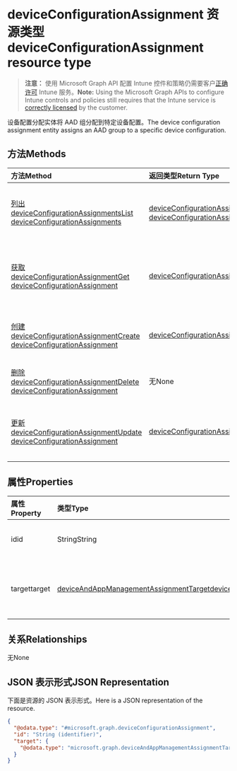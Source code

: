 # <a name="deviceconfigurationassignment-resource-type"></a><span data-ttu-id="23043-101">deviceConfigurationAssignment 资源类型</span><span class="sxs-lookup"><span data-stu-id="23043-101">deviceConfigurationAssignment resource type</span></span>

> <span data-ttu-id="23043-102">**注意：** 使用 Microsoft Graph API 配置 Intune 控件和策略仍需要客户[正确许可](https://go.microsoft.com/fwlink/?linkid=839381) Intune 服务。</span><span class="sxs-lookup"><span data-stu-id="23043-102">**Note:** Using the Microsoft Graph APIs to configure Intune controls and policies still requires that the Intune service is [correctly licensed](https://go.microsoft.com/fwlink/?linkid=839381) by the customer.</span></span>

<span data-ttu-id="23043-103">设备配置分配实体将 AAD 组分配到特定设备配置。</span><span class="sxs-lookup"><span data-stu-id="23043-103">The device configuration assignment entity assigns an AAD group to a specific device configuration.</span></span>
## <a name="methods"></a><span data-ttu-id="23043-104">方法</span><span class="sxs-lookup"><span data-stu-id="23043-104">Methods</span></span>
|<span data-ttu-id="23043-105">方法</span><span class="sxs-lookup"><span data-stu-id="23043-105">Method</span></span>|<span data-ttu-id="23043-106">返回类型</span><span class="sxs-lookup"><span data-stu-id="23043-106">Return Type</span></span>|<span data-ttu-id="23043-107">说明</span><span class="sxs-lookup"><span data-stu-id="23043-107">Description</span></span>|
|:---|:---|:---|
|[<span data-ttu-id="23043-108">列出 deviceConfigurationAssignments</span><span class="sxs-lookup"><span data-stu-id="23043-108">List deviceConfigurationAssignments</span></span>](../api/intune_deviceconfig_deviceconfigurationassignment_list.md)|<span data-ttu-id="23043-109">[deviceConfigurationAssignment](../resources/intune_deviceconfig_deviceconfigurationassignment.md) 集合</span><span class="sxs-lookup"><span data-stu-id="23043-109">[deviceConfigurationAssignment](../resources/intune_deviceconfig_deviceconfigurationassignment.md) collection</span></span>|<span data-ttu-id="23043-110">列出 [deviceConfigurationAssignment](../resources/intune_deviceconfig_deviceconfigurationassignment.md) 对象的属性和关系。</span><span class="sxs-lookup"><span data-stu-id="23043-110">List properties and relationships of the [deviceConfigurationAssignment](../resources/intune_deviceconfig_deviceconfigurationassignment.md) objects.</span></span>|
|[<span data-ttu-id="23043-111">获取 deviceConfigurationAssignment</span><span class="sxs-lookup"><span data-stu-id="23043-111">Get deviceConfigurationAssignment</span></span>](../api/intune_deviceconfig_deviceconfigurationassignment_get.md)|[<span data-ttu-id="23043-112">deviceConfigurationAssignment</span><span class="sxs-lookup"><span data-stu-id="23043-112">deviceConfigurationAssignment</span></span>](../resources/intune_deviceconfig_deviceconfigurationassignment.md)|<span data-ttu-id="23043-113">读取 [deviceConfigurationAssignment](../resources/intune_deviceconfig_deviceconfigurationassignment.md) 对象的属性和关系。</span><span class="sxs-lookup"><span data-stu-id="23043-113">Read properties and relationships of the [deviceConfigurationAssignment](../resources/intune_deviceconfig_deviceconfigurationassignment.md) object.</span></span>|
|[<span data-ttu-id="23043-114">创建 deviceConfigurationAssignment</span><span class="sxs-lookup"><span data-stu-id="23043-114">Create deviceConfigurationAssignment</span></span>](../api/intune_deviceconfig_deviceconfigurationassignment_create.md)|[<span data-ttu-id="23043-115">deviceConfigurationAssignment</span><span class="sxs-lookup"><span data-stu-id="23043-115">deviceConfigurationAssignment</span></span>](../resources/intune_deviceconfig_deviceconfigurationassignment.md)|<span data-ttu-id="23043-116">创建新的 [deviceConfigurationAssignment](../resources/intune_deviceconfig_deviceconfigurationassignment.md) 对象。</span><span class="sxs-lookup"><span data-stu-id="23043-116">Create a new [deviceConfigurationAssignment](../resources/intune_deviceconfig_deviceconfigurationassignment.md) object.</span></span>|
|[<span data-ttu-id="23043-117">删除 deviceConfigurationAssignment</span><span class="sxs-lookup"><span data-stu-id="23043-117">Delete deviceConfigurationAssignment</span></span>](../api/intune_deviceconfig_deviceconfigurationassignment_delete.md)|<span data-ttu-id="23043-118">无</span><span class="sxs-lookup"><span data-stu-id="23043-118">None</span></span>|<span data-ttu-id="23043-119">删除 [deviceConfigurationAssignment](../resources/intune_deviceconfig_deviceconfigurationassignment.md)。</span><span class="sxs-lookup"><span data-stu-id="23043-119">Deletes a [deviceConfigurationAssignment](../resources/intune_deviceconfig_deviceconfigurationassignment.md).</span></span>|
|[<span data-ttu-id="23043-120">更新 deviceConfigurationAssignment</span><span class="sxs-lookup"><span data-stu-id="23043-120">Update deviceConfigurationAssignment</span></span>](../api/intune_deviceconfig_deviceconfigurationassignment_update.md)|[<span data-ttu-id="23043-121">deviceConfigurationAssignment</span><span class="sxs-lookup"><span data-stu-id="23043-121">deviceConfigurationAssignment</span></span>](../resources/intune_deviceconfig_deviceconfigurationassignment.md)|<span data-ttu-id="23043-122">更新 [deviceConfigurationAssignment](../resources/intune_deviceconfig_deviceconfigurationassignment.md) 对象的属性。</span><span class="sxs-lookup"><span data-stu-id="23043-122">Update the properties of a [deviceConfigurationAssignment](../resources/intune_deviceconfig_deviceconfigurationassignment.md) object.</span></span>|

## <a name="properties"></a><span data-ttu-id="23043-123">属性</span><span class="sxs-lookup"><span data-stu-id="23043-123">Properties</span></span>
|<span data-ttu-id="23043-124">属性</span><span class="sxs-lookup"><span data-stu-id="23043-124">Property</span></span>|<span data-ttu-id="23043-125">类型</span><span class="sxs-lookup"><span data-stu-id="23043-125">Type</span></span>|<span data-ttu-id="23043-126">说明</span><span class="sxs-lookup"><span data-stu-id="23043-126">Description</span></span>|
|:---|:---|:---|
|<span data-ttu-id="23043-127">id</span><span class="sxs-lookup"><span data-stu-id="23043-127">id</span></span>|<span data-ttu-id="23043-128">String</span><span class="sxs-lookup"><span data-stu-id="23043-128">String</span></span>|<span data-ttu-id="23043-129">分配的键。</span><span class="sxs-lookup"><span data-stu-id="23043-129">The key of the assignment.</span></span>|
|<span data-ttu-id="23043-130">target</span><span class="sxs-lookup"><span data-stu-id="23043-130">target</span></span>|[<span data-ttu-id="23043-131">deviceAndAppManagementAssignmentTarget</span><span class="sxs-lookup"><span data-stu-id="23043-131">deviceAndAppManagementAssignmentTarget</span></span>](../resources/intune_shared_deviceandappmanagementassignmenttarget.md)|<span data-ttu-id="23043-132">设备配置的分配目标。</span><span class="sxs-lookup"><span data-stu-id="23043-132">The assignment target for the device configuration.</span></span>|

## <a name="relationships"></a><span data-ttu-id="23043-133">关系</span><span class="sxs-lookup"><span data-stu-id="23043-133">Relationships</span></span>
<span data-ttu-id="23043-134">无</span><span class="sxs-lookup"><span data-stu-id="23043-134">None</span></span>
## <a name="json-representation"></a><span data-ttu-id="23043-135">JSON 表示形式</span><span class="sxs-lookup"><span data-stu-id="23043-135">JSON Representation</span></span>
<span data-ttu-id="23043-136">下面是资源的 JSON 表示形式。</span><span class="sxs-lookup"><span data-stu-id="23043-136">Here is a JSON representation of the resource.</span></span>
<!-- {
  "blockType": "resource",
  "keyProperty": "id",
  "@odata.type": "microsoft.graph.deviceConfigurationAssignment"
}
-->
``` json
{
  "@odata.type": "#microsoft.graph.deviceConfigurationAssignment",
  "id": "String (identifier)",
  "target": {
    "@odata.type": "microsoft.graph.deviceAndAppManagementAssignmentTarget"
  }
}
```



